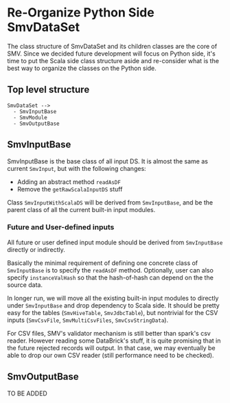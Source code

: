 # Re-Organize Python Side SmvDataSet

The class structure of SmvDataSet and its children classes are the core of
SMV. Since we decided future development will focus on Python side, it's
time to put the Scala side class structure aside and re-consider what is the best
way to organize the classes on the Python side.

## Top level structure

```
SmvDataSet -->
  - SmvInputBase
  - SmvModule
  - SmvOutputBase
```

## SmvInputBase

SmvInputBase is the base class of all input DS. It is almost the same as current
`SmvInput`, but with the following changes:

* Adding an abstract method `readAsDF`
* Remove the `getRawScalaInputDS` stuff

Class `SmvInputWithScalaDS` will be derived from `SmvInputBase`, and be the
parent class of all the current built-in input modules.

### Future and User-defined inputs

All future or user defined input module should be derived from `SmvInputBase`
directly or indirectly.

Basically the minimal requirement of defining one concrete class of
`SmvInputBase` is to specify the `readAsDF` method. Optionally, user can
also specify `instanceValHash` so that the hash-of-hash can depend on the the
source data.

In longer run, we will move all the existing built-in input modules to
directly under `SmvInputBase` and drop dependency to Scala side. It should be
pretty easy for the tables (`SmvHiveTable`, `SmvJdbcTable`), but nontrivial
for the CSV inputs (`SmvCsvFile`, `SmvMultiCsvFiles`, `SmvCsvStringData`).

For CSV files, SMV's validator mechanism is still better than spark's csv
reader. However reading some DataBrick's stuff, it is quite promising that
in the future rejected records will output. In that case, we may eventually
be able to drop our own CSV reader (still performance need to be checked).

## SmvOutputBase
TO BE ADDED
